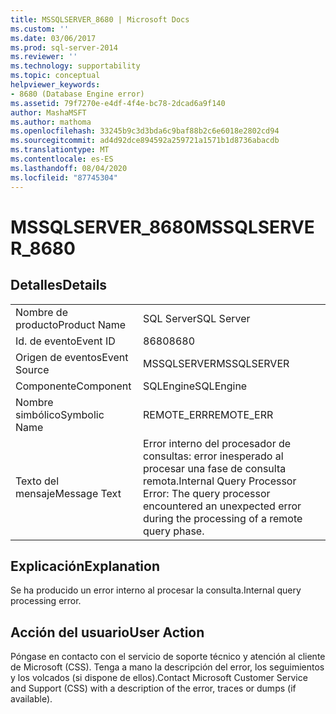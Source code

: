 ```yaml
---
title: MSSQLSERVER_8680 | Microsoft Docs
ms.custom: ''
ms.date: 03/06/2017
ms.prod: sql-server-2014
ms.reviewer: ''
ms.technology: supportability
ms.topic: conceptual
helpviewer_keywords:
- 8680 (Database Engine error)
ms.assetid: 79f7270e-e4df-4f4e-bc78-2dcad6a9f140
author: MashaMSFT
ms.author: mathoma
ms.openlocfilehash: 33245b9c3d3bda6c9baf88b2c6e6018e2802cd94
ms.sourcegitcommit: ad4d92dce894592a259721a1571b1d8736abacdb
ms.translationtype: MT
ms.contentlocale: es-ES
ms.lasthandoff: 08/04/2020
ms.locfileid: "87745304"
---
```

# <a name="mssqlserver_8680"></a><span data-ttu-id="f31a5-102">MSSQLSERVER_8680</span><span class="sxs-lookup"><span data-stu-id="f31a5-102">MSSQLSERVER_8680</span></span>
    
## <a name="details"></a><span data-ttu-id="f31a5-103">Detalles</span><span class="sxs-lookup"><span data-stu-id="f31a5-103">Details</span></span>  
  
|||  
|-|-|  
|<span data-ttu-id="f31a5-104">Nombre de producto</span><span class="sxs-lookup"><span data-stu-id="f31a5-104">Product Name</span></span>|<span data-ttu-id="f31a5-105">SQL Server</span><span class="sxs-lookup"><span data-stu-id="f31a5-105">SQL Server</span></span>|  
|<span data-ttu-id="f31a5-106">Id. de evento</span><span class="sxs-lookup"><span data-stu-id="f31a5-106">Event ID</span></span>|<span data-ttu-id="f31a5-107">8680</span><span class="sxs-lookup"><span data-stu-id="f31a5-107">8680</span></span>|  
|<span data-ttu-id="f31a5-108">Origen de eventos</span><span class="sxs-lookup"><span data-stu-id="f31a5-108">Event Source</span></span>|<span data-ttu-id="f31a5-109">MSSQLSERVER</span><span class="sxs-lookup"><span data-stu-id="f31a5-109">MSSQLSERVER</span></span>|  
|<span data-ttu-id="f31a5-110">Componente</span><span class="sxs-lookup"><span data-stu-id="f31a5-110">Component</span></span>|<span data-ttu-id="f31a5-111">SQLEngine</span><span class="sxs-lookup"><span data-stu-id="f31a5-111">SQLEngine</span></span>|  
|<span data-ttu-id="f31a5-112">Nombre simbólico</span><span class="sxs-lookup"><span data-stu-id="f31a5-112">Symbolic Name</span></span>|<span data-ttu-id="f31a5-113">REMOTE_ERR</span><span class="sxs-lookup"><span data-stu-id="f31a5-113">REMOTE_ERR</span></span>|  
|<span data-ttu-id="f31a5-114">Texto del mensaje</span><span class="sxs-lookup"><span data-stu-id="f31a5-114">Message Text</span></span>|<span data-ttu-id="f31a5-115">Error interno del procesador de consultas: error inesperado al procesar una fase de consulta remota.</span><span class="sxs-lookup"><span data-stu-id="f31a5-115">Internal Query Processor Error: The query processor encountered an unexpected error during the processing of a remote query phase.</span></span>|  
  
## <a name="explanation"></a><span data-ttu-id="f31a5-116">Explicación</span><span class="sxs-lookup"><span data-stu-id="f31a5-116">Explanation</span></span>  
 <span data-ttu-id="f31a5-117">Se ha producido un error interno al procesar la consulta.</span><span class="sxs-lookup"><span data-stu-id="f31a5-117">Internal query processing error.</span></span>  
  
## <a name="user-action"></a><span data-ttu-id="f31a5-118">Acción del usuario</span><span class="sxs-lookup"><span data-stu-id="f31a5-118">User Action</span></span>  
 <span data-ttu-id="f31a5-119">Póngase en contacto con el servicio de soporte técnico y atención al cliente de Microsoft (CSS). Tenga a mano la descripción del error, los seguimientos y los volcados (si dispone de ellos).</span><span class="sxs-lookup"><span data-stu-id="f31a5-119">Contact Microsoft Customer Service and Support (CSS) with a description of the error, traces or dumps (if available).</span></span>  
  
  
